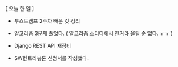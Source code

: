 [ 오늘 한 일 ]


- 부스트캠프 2주차 배운 것 정리


- 알고리즘 3문제 풀었다. ( 알고리즘 스터디에서 한거라 올릴 순 없다. ㅠㅠ )


- Django REST API 재정비


- SW컨트리뷰톤 신청서를 작성했다.
